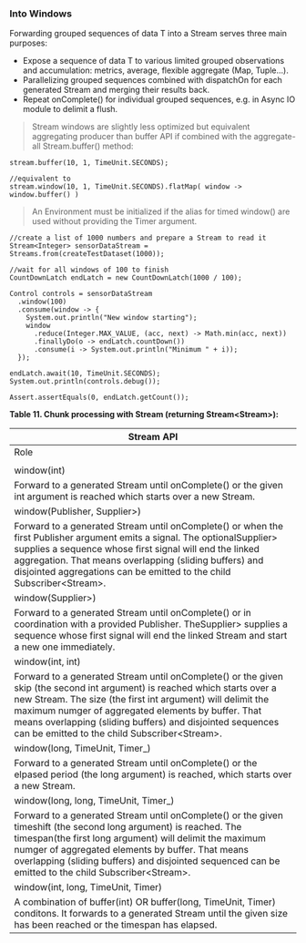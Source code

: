 
### Into Windows

Forwarding grouped sequences of data T into a Stream<T> serves three main purposes:

* Expose a sequence of data T to various limited grouped observations and accumulation: metrics, average, flexible aggregate (Map, Tuple…​).
* Parallelizing grouped sequences combined with dispatchOn for each generated Stream<T> and merging their results back.
* Repeat onComplete() for individual grouped sequences, e.g. in Async IO module to delimit a flush.

> Stream<T> windows are slightly less optimized but equivalent aggregating producer than buffer API if combined with the aggregate-all Stream.buffer() method:

```
stream.buffer(10, 1, TimeUnit.SECONDS);

//equivalent to
stream.window(10, 1, TimeUnit.SECONDS).flatMap( window -> window.buffer() )
```
> An Environment must be initialized if the alias for timed window() are used without providing the Timer argument.

```
//create a list of 1000 numbers and prepare a Stream to read it
Stream<Integer> sensorDataStream = Streams.from(createTestDataset(1000));

//wait for all windows of 100 to finish
CountDownLatch endLatch = new CountDownLatch(1000 / 100);

Control controls = sensorDataStream
  .window(100)
  .consume(window -> {
    System.out.println("New window starting");
    window
      .reduce(Integer.MAX_VALUE, (acc, next) -> Math.min(acc, next))
      .finallyDo(o -> endLatch.countDown())
      .consume(i -> System.out.println("Minimum " + i));
  });

endLatch.await(10, TimeUnit.SECONDS);
System.out.println(controls.debug());

Assert.assertEquals(0, endLatch.getCount());
```

**Table 11. Chunk processing with Stream (returning Stream<Stream<T>>):**

|	Stream<T> API	|
|---------------|
|	Role	|
|		|
|	window(int)	|
|	Forward to a generated Stream<T> until onComplete() or the given int argument is reached which starts over a new Stream.	|
|	window(Publisher<?>, Supplier<? extends Publisher<?>>)	|
|	Forward to a generated Stream<T> until onComplete() or when the first Publisher<?> argument emits a signal. The optionalSupplier<? extends Publisher<?>> supplies a sequence whose first signal will end the linked aggregation. That means overlapping (sliding buffers) and disjointed aggregations can be emitted to the child Subscriber<Stream<T>>.	|
|	window(Supplier<? extends Publisher<?>>)	|
|	Forward to a generated Stream<T> until onComplete() or in coordination with a provided Publisher<?>. TheSupplier<? extends Publisher<?>> supplies a sequence whose first signal will end the linked Stream<T> and start a new one immediately.	|
|	window(int, int)	|
|	Forward to a generated Stream<T> until onComplete() or the given skip (the second int argument) is reached which starts over a new Stream<T>. The size (the first int argument) will delimit the maximum numger of aggregated elements by buffer. That means overlapping (sliding buffers) and disjointed sequences can be emitted to the child Subscriber<Stream<T>>.	|
|	window(long, TimeUnit, Timer_)	|
|	Forward to a generated Stream<T> until onComplete() or the elpased period (the long argument) is reached, which starts over a new Stream<T>.	|
|	window(long, long, TimeUnit, Timer_)	|
|	Forward to a generated Stream<T> until onComplete() or the given timeshift (the second long argument) is reached. The timespan(the first long argument) will delimit the maximum numger of aggregated elements by buffer. That means overlapping (sliding buffers) and disjointed sequenced can be emitted to the child Subscriber<Stream<T>>.	|
|	window(int, long, TimeUnit, Timer)	|
|	A combination of buffer(int) OR buffer(long, TimeUnit, Timer) conditons. It forwards to a generated Stream<T> until the given size has been reached or the timespan has elapsed.	|